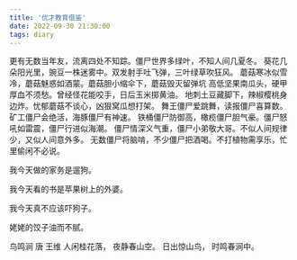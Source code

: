 ```yaml
---
title: '优才教育借鉴'
date: 2022-09-30 21:30:00
tags: diary
---
```

更有无数当年友，流离四处不知踪。僵尸世界多绿叶，不知人间几夏冬。
葵花几朵阳光里，豌豆一株迷雾中。双发射手吐飞弹，三叶绿草吹狂风。
蘑菇寒冰似雪冷，蘑菇魅惑如酒蒙。蘑菇胆小缩伞下，蘑菇毁灭留弹坑
高低坚果南瓜头，硬甲厚血不须愁。曾经怪花能咬手，日后玉米掷黄油。
地刺土豆藏脚下，辣椒樱桃身边炸。忧郁蘑菇不谈心，凶狠窝瓜想打架。
舞王僵尸爱跳舞，读报僵尸喜算数。矿工僵尸会绝活，海豚僵尸有神速。
铁桶僵尸防御高，橄榄僵尸胆气豪。僵尸怒吼如雷震，僵尸行进似海潮。
僵尸情深义气重，僵尸小弟敬大哥。不似人间规律少，又似人间意外多。
无数僵尸将脑啃，不少僵尸把酒喝。不打植物需享乐，忙里偷闲不必说。

我今天做的家务是遛狗。

我今天看的书是苹果树上的外婆。

我今天真不应该吓狗子。

姥姥的饺子油而不腻。

鸟鸣涧 唐 王维
人闲桂花落，
夜静春山空。
日出惊山鸟，
时鸣春涧中。
